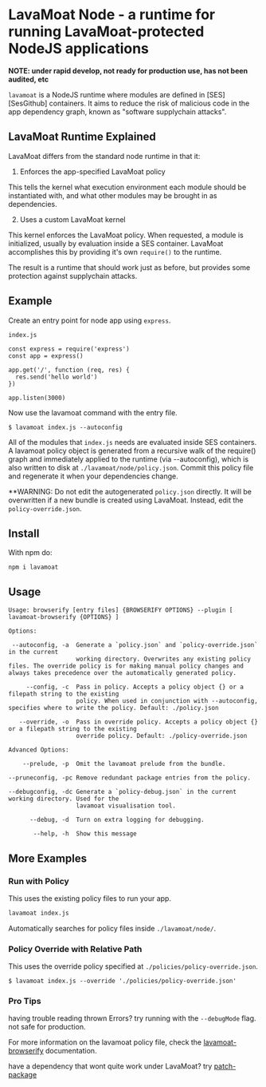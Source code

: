 # LavaMoat Node - a runtime for running LavaMoat-protected NodeJS applications

**NOTE: under rapid develop, not ready for production use, has not been audited, etc**

`lavamoat` is a NodeJS runtime where modules are defined in [SES][SesGithub] containers. It aims to reduce the risk of malicious code in the app dependency graph, known as "software supplychain attacks".

## LavaMoat Runtime Explained

LavaMoat differs from the standard node runtime in that it:

1. Enforces the app-specified LavaMoat policy

This tells the kernel what execution environment each module should be instantiated with, and what other modules may be brought in as dependencies.

2. Uses a custom LavaMoat kernel

This kernel enforces the LavaMoat policy. When requested, a module is initialized, usually by evaluation inside a SES container. LavaMoat accomplishes this by providing it's own `require()` to the runtime.

The result is a runtime that should work just as before, but provides some protection against supplychain attacks.

## Example

Create an entry point for node app using `express`.

`index.js`
```
const express = require('express')
const app = express()

app.get('/', function (req, res) {
  res.send('hello world')
})

app.listen(3000)
```

Now use the lavamoat command with the entry file.

```
$ lavamoat index.js --autoconfig
```

All of the modules that `index.js` needs are evaluated inside SES containers. A lavamoat policy object is generated from a recursive walk of the require() graph and immediately applied to the runtime (via --autoconfig), which is also written to disk at `./lavamoat/node/policy.json`. Commit this policy file and regenerate it when your dependencies change.

**WARNING: Do not edit the autogenerated `policy.json` directly. It will be overwritten if a new bundle is created using LavaMoat. Instead, edit the `policy-override.json`.

## Install

With npm do:

```
npm i lavamoat
```

## Usage

```
Usage: browserify [entry files] {BROWSERIFY OPTIONS} --plugin [ lavamoat-browserify {OPTIONS} ]

Options:

 --autoconfig, -a  Generate a `policy.json` and `policy-override.json` in the current
                   working directory. Overwrites any existing policy files. The override policy is for making manual policy changes and always takes precedence over the automatically generated policy.

     --config, -c  Pass in policy. Accepts a policy object {} or a filepath string to the existing
                   policy. When used in conjunction with --autoconfig, specifies where to write the policy. Default: ./policy.json

   --override, -o  Pass in override policy. Accepts a policy object {} or a filepath string to the existing
                   override policy. Default: ./policy-override.json

Advanced Options:

    --prelude, -p  Omit the lavamoat prelude from the bundle.

--pruneconfig, -pc Remove redundant package entries from the policy.

--debugconfig, -dc Generate a `policy-debug.json` in the current working directory. Used for the
                   lavamoat visualisation tool.

      --debug, -d  Turn on extra logging for debugging.

       --help, -h  Show this message
```

## More Examples

### Run with Policy

This uses the existing policy files to run your app.

```bash
lavamoat index.js
```

Automatically searches for policy files inside `./lavamoat/node/`.

### Policy Override with Relative Path

This uses the override policy specified at `./policies/policy-override.json`.

```
$ lavamoat index.js --override './policies/policy-override.json'
```

### Pro Tips

having trouble reading thrown Errors?
try running with the `--debugMode` flag.
not safe for production.

For more information on the lavamoat policy file, check the [lavamoat-browserify](https://github.com/LavaMoat/LavaMoat/tree/main/packages/browserify) documentation.

have a dependency that wont quite work under LavaMoat?
try [patch-package](https://github.com/ds300/patch-package)

